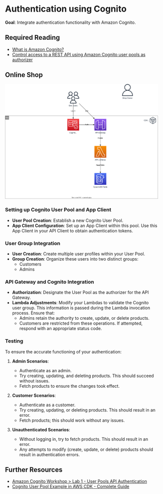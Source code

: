 # Authentication using Cognito

**Goal**: Integrate authentication functionality with Amazon Cognito.

## Required Reading

- [What is Amazon Cognito?](https://docs.aws.amazon.com/cognito/latest/developerguide/what-is-amazon-cognito.html)
- [Control access to a REST API using Amazon Cognito user pools as authorizer](https://docs.aws.amazon.com/apigateway/latest/developerguide/apigateway-integrate-with-cognito.html)

## Online Shop

![Overview](./diagrams/040-cognito.drawio.svg "Overview")

### Setting up Cognito User Pool and App Client

- **User Pool Creation**: Establish a new Cognito User Pool. 
- **App Client Configuration**: Set up an App Client within this pool. Use this App Client in your API Client to obtain authentication tokens.

### User Group Integration

- **User Creation**: Create multiple user profiles within your User Pool.
- **Group Creation**: Organize these users into two distinct groups:
   - Customers
   - Admins

### API Gateway and Cognito Integration

- **Authorization**: Designate the User Pool as the authorizer for the API Gateway.
- **Lambda Adjustments**: Modify your Lambdas to validate the Cognito user group. This information is passed during the Lambda invocation process. Ensure that:
   - Admins retain the authority to create, update, or delete products.
   - Customers are restricted from these operations. If attempted, respond with an appropriate status code.

### Testing

To ensure the accurate functioning of your authentication:

1. **Admin Scenarios**: 
   - Authenticate as an admin.
   - Try creating, updating, and deleting products. This should succeed without issues.
   - Fetch products to ensure the changes took effect.

2. **Customer Scenarios**: 
   - Authenticate as a customer.
   - Try creating, updating, or deleting products. This should result in an error.
   - Fetch products; this should work without any issues.

3. **Unauthenticated Scenarios**: 
   - Without logging in, try to fetch products. This should result in an error.
   - Any attempts to modify (create, update, or delete) products should result in authentication errors.

## Further Resources

- [Amazon Cognito Workshop > Lab 1 - User Pools API Authentication](https://www.cognitobuilders.training/20-lab1/)
- [Cognito User Pool Example in AWS CDK - Complete Guide](https://bobbyhadz.com/blog/aws-cdk-cognito-user-pool-example)
